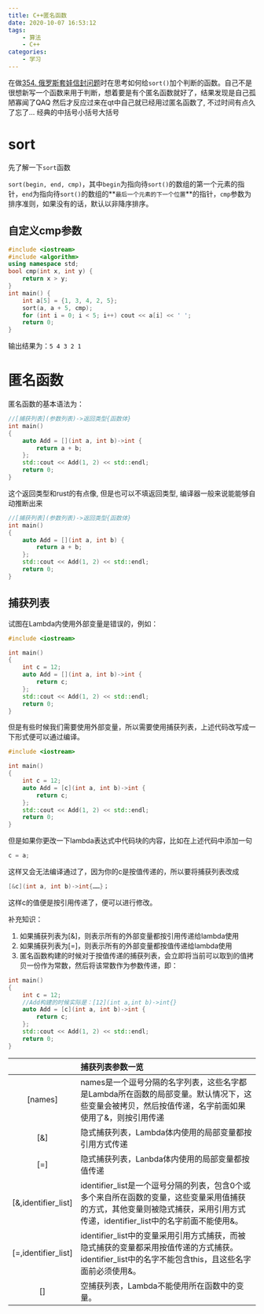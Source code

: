 ```yaml
---
title: C++匿名函数
date: 2020-10-07 16:53:12
tags: 
	- 算法
	- C++
categories: 
	- 学习
---
```


在做[354. 俄罗斯套娃信封问题](https://leetcode-cn.com/problems/russian-doll-envelopes/)时在思考如何给`sort()`加个判断的函数。自己不是很想新写一个函数来用于判断，想着要是有个匿名函数就好了，结果发现是自己孤陋寡闻了QAQ 然后才反应过来在qt中自己就已经用过匿名函数了, 不过时间有点久了忘了...    经典的中括号小括号大括号

<!--more-->

# sort

先了解一下`sort`函数

`sort(begin, end, cmp)`，其中`begin`为指向待`sort()`的数组的第一个元素的指针，`end`为指向待`sort()`的数组的**`最后一个元素的下一个位置`**的指针，`cmp`参数为排序准则，如果没有的话，默认以非降序排序。

## 自定义cmp参数

```cpp
#include <iostream>
#include <algorithm>
using namespace std;
bool cmp(int x, int y) {
    return x > y;
}
int main() {
    int a[5] = {1, 3, 4, 2, 5};
    sort(a, a + 5, cmp);
    for (int i = 0; i < 5; i++) cout << a[i] << ' ';
    return 0;
}
```

输出结果为：`5 4 3 2 1`





# 匿名函数

匿名函数的基本语法为：

```c++
//[捕获列表](参数列表)->返回类型{函数体}
int main()
{
	auto Add = [](int a, int b)->int {
		return a + b;
	};
	std::cout << Add(1, 2) << std::endl;
	return 0;
}
```

这个返回类型和rust的有点像, 但是也可以不填返回类型, 编译器一般来说能能够自动推断出来

```c++
//[捕获列表](参数列表)->返回类型{函数体}
int main()
{
	auto Add = [](int a, int b) {
		return a + b;
	};
	std::cout << Add(1, 2) << std::endl;
	return 0;
}
```

## 捕获列表

试图在Lambda内使用外部变量是错误的，例如：

```c++
#include <iostream>

int main()
{
	int c = 12;
	auto Add = [](int a, int b)->int {
		return c;
	};
	std::cout << Add(1, 2) << std::endl;
	return 0;
}
```

但是有些时候我们需要使用外部变量，所以需要使用捕获列表，上述代码改写成一下形式便可以通过编译。

```c++
#include <iostream>

int main()
{
	int c = 12;
	auto Add = [c](int a, int b)->int {
		return c;
	};
	std::cout << Add(1, 2) << std::endl;
	return 0;
}
```

但是如果你更改一下lambda表达式中代码块的内容，比如在上述代码中添加一句

```c++
c = a;
```

这样又会无法编译通过了，因为你的c是按值传递的，所以要将捕获列表改成

```c++
[&c](int a, int b)->int{……}；
```

这样c的值便是按引用传递了，便可以进行修改。

补充知识：

1. 如果捕获列表为[&]，则表示所有的外部变量都按引用传递给lambda使用
2. 如果捕获列表为[=]，则表示所有的外部变量都按值传递给lambda使用
3. 匿名函数构建的时候对于按值传递的捕获列表，会立即将当前可以取到的值拷贝一份作为常数，然后将该常数作为参数传递，即：

```c++
int main()
{
	int c = 12;
    //Add构建的时候实际是：[12](int a,int b)->int{}
	auto Add = [c](int a, int b)->int {
		return c;
	};
	std::cout << Add(1, 2) << std::endl;
	return 0;
}
```





|                     | 捕获列表参数一览                                             |
| :-----------------: | :----------------------------------------------------------- |
|       [names]       | names是一个逗号分隔的名字列表，这些名字都是Lambda所在函数的局部变量。默认情况下，这些变量会被拷贝，然后按值传递，名字前面如果使用了&，则按引用传递 |
|         [&]         | 隐式捕获列表，Lambda体内使用的局部变量都按引用方式传递       |
|         [=]         | 隐式捕获列表，Lanbda体内使用的局部变量都按值传递             |
| [&,identifier_list] | identifier_list是一个逗号分隔的列表，包含0个或多个来自所在函数的变量，这些变量采用值捕获的方式，其他变量则被隐式捕获，采用引用方式传递，identifier_list中的名字前面不能使用&。 |
| [=,identifier_list] | identifier_list中的变量采用引用方式捕获，而被隐式捕获的变量都采用按值传递的方式捕获。identifier_list中的名字不能包含this，且这些名字面前必须使用&。 |
|         []          | 空捕获列表，Lambda不能使用所在函数中的变量。                 |